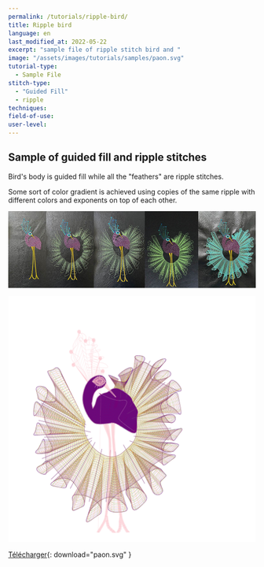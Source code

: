 ```yaml
---
permalink: /tutorials/ripple-bird/
title: Ripple bird
language: en
last_modified_at: 2022-05-22
excerpt: "sample file of ripple stitch bird and "
image: "/assets/images/tutorials/samples/paon.svg"
tutorial-type:
  - Sample File
stitch-type:
  - "Guided Fill"
  - ripple
techniques:
field-of-use:
user-level:
---
```

## Sample of guided fill and ripple stitches 
Bird's body is guided fill while all the "feathers" are ripple stitches.

Some sort of color gradient is achieved using copies of the same ripple with different  colors and exponents on top of each other.

![Exemple brodé](/assets/images/tutorials/tutorial-preview-images/paons.jpg)

![Exemple svg](/assets/images/tutorials/samples/paon.svg)

[Télécharger](/assets/images/tutorials/samples/paon.svg){: download="paon.svg" }
